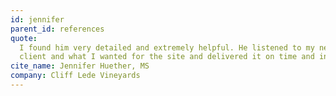 ```yaml
---
id: jennifer
parent_id: references
quote:
  I found him very detailed and extremely helpful. He listened to my needs as a
  client and what I wanted for the site and delivered it on time and in budget.
cite_name: Jennifer Huether, MS
company: Cliff Lede Vineyards
---
```

